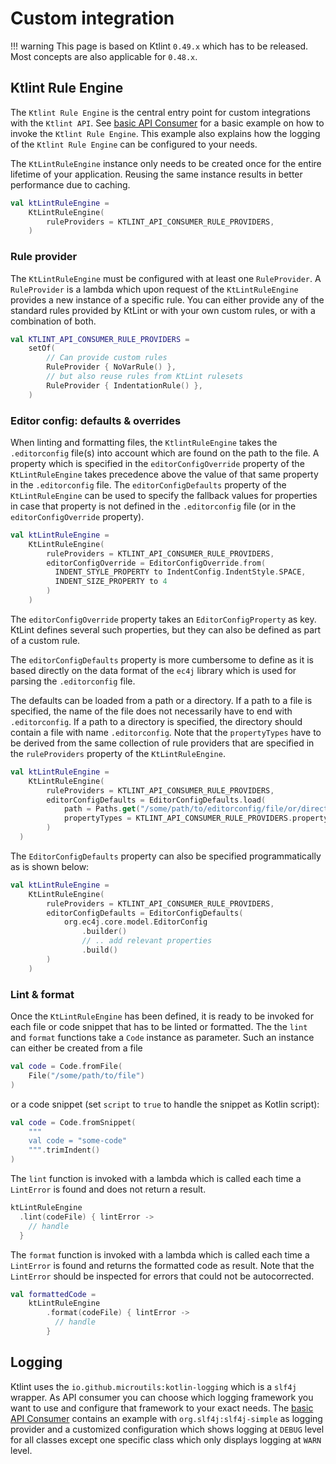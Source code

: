 # Custom integration

!!! warning
    This page is based on Ktlint `0.49.x` which has to be released. Most concepts are also applicable for `0.48.x`.  

## Ktlint Rule Engine

The `Ktlint Rule Engine` is the central entry point for custom integrations with the `Ktlint API`. See [basic API Consumer](https://github.com/pinterest/ktlint/blob/master/ktlint-api-consumer/src/main/kotlin/com/example/ktlint/api/consumer/KtlintApiConsumer.kt) for a basic example on how to invoke the `Ktlint Rule Engine`. This example also explains how the logging of the `Ktlint Rule Engine` can be configured to your needs.

The `KtLintRuleEngine` instance only needs to be created once for the entire lifetime of your application. Reusing the same instance results in better performance due to caching. 

```kotlin title="Creating the KtLintRuleEngine"
val ktLintRuleEngine =
    KtLintRuleEngine(
        ruleProviders = KTLINT_API_CONSUMER_RULE_PROVIDERS,
    )
```

### Rule provider

The `KtLintRuleEngine` must be configured with at least one `RuleProvider`. A `RuleProvider` is a lambda which upon request of the `KtLintRuleEngine` provides a new instance of a specific rule. You can either provide any of the standard rules provided by KtLint or with your own custom rules, or with a combination of both.
```kotlin title="Creating a set of RuleProviders"
val KTLINT_API_CONSUMER_RULE_PROVIDERS =
    setOf(
        // Can provide custom rules
        RuleProvider { NoVarRule() },
        // but also reuse rules from KtLint rulesets
        RuleProvider { IndentationRule() },
    )
```

### Editor config: defaults & overrides

When linting and formatting files, the `KtlintRuleEngine` takes the `.editorconfig` file(s) into account which are found on the path to the file. A property which is specified in the `editorConfigOverride` property of the `KtLintRuleEngine` takes precedence above the value of that same property in the `.editorconfig` file. The `editorConfigDefaults` property of the `KtLintRuleEngine` can be used to specify the fallback values for properties in case that property is not defined in the `.editorconfig` file (or in the `editorConfigOverride` property).

```kotlin title="Specifying the editorConfigOverride"
val ktLintRuleEngine =
    KtLintRuleEngine(
        ruleProviders = KTLINT_API_CONSUMER_RULE_PROVIDERS,
        editorConfigOverride = EditorConfigOverride.from(
          INDENT_STYLE_PROPERTY to IndentConfig.IndentStyle.SPACE,
          INDENT_SIZE_PROPERTY to 4
        )
    )
```

The `editorConfigOverride` property takes an `EditorConfigProperty` as key. KtLint defines several such properties, but they can also be defined as part of a custom rule.

The `editorConfigDefaults` property is more cumbersome to define as it is based directly on the data format of the `ec4j` library which is used for parsing the `.editorconfig` file.

The defaults can be loaded from a path or a directory. If a path to a file is specified, the name of the file does not necessarily have to end with `.editorconfig`. If a path to a directory is specified, the directory should contain a file with name `.editorconfig`. Note that the `propertyTypes` have to be derived from the same collection of rule providers that are specified in the `ruleProviders` property of the `KtLintRuleEngine`.  

```kotlin title="Specifying the editorConfigDefaults using an '.editorconfig' file"
val ktLintRuleEngine =
    KtLintRuleEngine(
        ruleProviders = KTLINT_API_CONSUMER_RULE_PROVIDERS,
        editorConfigDefaults = EditorConfigDefaults.load(
            path = Paths.get("/some/path/to/editorconfig/file/or/directory"),
            propertyTypes = KTLINT_API_CONSUMER_RULE_PROVIDERS.propertyTypes(),
        )
  )
```

The `EditorConfigDefaults` property can also be specified programmatically as is shown below:

```kotlin title="Specifying the editorConfigDefaults programmatically"
val ktLintRuleEngine =
    KtLintRuleEngine(
        ruleProviders = KTLINT_API_CONSUMER_RULE_PROVIDERS,
        editorConfigDefaults = EditorConfigDefaults(
            org.ec4j.core.model.EditorConfig
                .builder()
                // .. add relevant properties
                .build()
        )
    )
```

### Lint & format

Once the `KtLintRuleEngine` has been defined, it is ready to be invoked for each file or code snippet that has to be linted or formatted. The the `lint` and `format` functions take a `Code` instance as parameter. Such an instance can either be created from a file
```kotlin title="Code from file"
val code = Code.fromFile(
    File("/some/path/to/file")
)
```
or a code snippet (set `script` to `true` to handle the snippet as Kotlin script):
```kotlin title="Code from snippet"
val code = Code.fromSnippet(
    """
    val code = "some-code"
    """.trimIndent()
)
```

The `lint` function is invoked with a lambda which is called each time a `LintError` is found and does not return a result.
```kotlin title="Specifying the editorConfigDefaults programmatically"
ktLintRuleEngine
  .lint(codeFile) { lintError ->
    // handle
  }
```

The `format` function is invoked with a lambda which is called each time a `LintError` is found and returns the formatted code as result. Note that the `LintError` should be inspected for errors that could not be autocorrected.
```kotlin title="Specifying the editorConfigDefaults programmatically"
val formattedCode =
    ktLintRuleEngine
        .format(codeFile) { lintError ->
          // handle
        }
```

## Logging

Ktlint uses the `io.github.microutils:kotlin-logging` which is a `slf4j` wrapper. As API consumer you can choose which logging framework you want to use and configure that framework to your exact needs. The [basic API Consumer](https://github.com/pinterest/ktlint/blob/master/ktlint-api-consumer/src/main/kotlin/com/example/ktlint/api/consumer/KtlintApiConsumer.kt) contains an example with `org.slf4j:slf4j-simple` as logging provider and a customized configuration which shows logging at `DEBUG` level for all classes except one specific class which only displays logging at `WARN` level.
